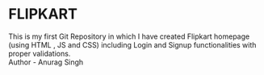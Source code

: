 # FLIPKART
This is my first Git Repository in which I have created Flipkart homepage (using HTML , JS and CSS) including Login and Signup functionalities with proper validations.
<br>
Author - Anurag Singh
